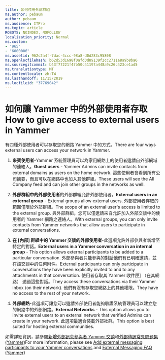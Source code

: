 ```yaml
---
title: 如何停用外部群組
ms.author: pebaum
author: pebaum
ms.audience: ITPro
ms.topic: article
ROBOTS: NOINDEX, NOFOLLOW
localization_priority: Normal
ms.custom:
- "965"
- "6000006"
ms.assetid: 962c2a4f-7dac-4ccc-98a8-d0d283c95808
ms.openlocfilehash: b62d53d1698f0afd3d89139f2cc2711a8a9b8ba6
ms.sourcegitcommit: b43f77221f47b50c41197a448a9c26c423ce1ad5
ms.translationtype: MT
ms.contentlocale: zh-TW
ms.lasthandoff: 11/15/2019
ms.locfileid: "37769042"
---
```

# <a name="how-to-give-access-to-external-users-in-yammer"></a><span data-ttu-id="a096b-102">如何讓 Yammer 中的外部使用者存取</span><span class="sxs-lookup"><span data-stu-id="a096b-102">How to give access to external users in Yammer</span></span>

<span data-ttu-id="a096b-103">有四種外部使用者可以存取您的網路 Yammer 中的方式。</span><span class="sxs-lookup"><span data-stu-id="a096b-103">There are four ways external users can access your network in Yammer.</span></span>
  
1. <span data-ttu-id="a096b-104">**來賓使用者**-Yammer 系統管理員可以為家用網路上的使用者邀請自外部網域的連絡人。</span><span class="sxs-lookup"><span data-stu-id="a096b-104">**Guest users** - Yammer Admins can invite contacts from external domains as users on the home network.</span></span> <span data-ttu-id="a096b-105">這些使用者會看到所有公司摘要，而且可以在網路中也加入其他群組。</span><span class="sxs-lookup"><span data-stu-id="a096b-105">These users will see the All Company feed and can join other groups in the networks as well.</span></span>

2. <span data-ttu-id="a096b-106">**外部群組中的外部使用者**的外部群組允許外部使用者。</span><span class="sxs-lookup"><span data-stu-id="a096b-106">**External users in an external group** - External groups allow external users.</span></span> <span data-ttu-id="a096b-107">外部使用者存取的範圍僅限於外部群組。</span><span class="sxs-lookup"><span data-stu-id="a096b-107">The scope of an external user's access is limited to the external group.</span></span> <span data-ttu-id="a096b-108">與外部群組，您可以僅邀請來自允許加入外部交談中的使用者的 Yammer 網路之連絡人。</span><span class="sxs-lookup"><span data-stu-id="a096b-108">With external groups, you can only invite contacts from Yammer networks that allow users to participate in external conversations.</span></span>

3. <span data-ttu-id="a096b-109">**在 [內部] 群組中的 Yammer 交談的外部使用者**-此選項允許外部參與者新增至特定的對話。</span><span class="sxs-lookup"><span data-stu-id="a096b-109">**External users in a Yammer conversation in an internal group** - This option allows external participants to be added to a particular conversation.</span></span> <span data-ttu-id="a096b-110">外部參與者只能參與的對話他們有已明確邀請，並在該交談中的任何附件。</span><span class="sxs-lookup"><span data-stu-id="a096b-110">External participants can only participate in conversations they have been explicitly invited to and to any attachments in that conversation.</span></span> <span data-ttu-id="a096b-111">使用者存取其 Yammer 收件匣] （在其網路） 透過這些對話。</span><span class="sxs-lookup"><span data-stu-id="a096b-111">They access these conversations via their Yammer inbox (on their network).</span></span> <span data-ttu-id="a096b-112">他們有沒有存取您網路上的其他權限。</span><span class="sxs-lookup"><span data-stu-id="a096b-112">They have no access to the rest of your network.</span></span>

4. <span data-ttu-id="a096b-113">**外部網路**-此選項可讓您可以邀請外部使用者能夠驗證系統管理員可以建立您的網路中的外部網路。</span><span class="sxs-lookup"><span data-stu-id="a096b-113">**External Networks** - This option allows you to invite external users to an external network that verified Admins can create in your network.</span></span> <span data-ttu-id="a096b-114">此選項最適合裝載外部社群。</span><span class="sxs-lookup"><span data-stu-id="a096b-114">This option is best suited for hosting external communities.</span></span>

<span data-ttu-id="a096b-115">如需詳細資訊，請參閱[新增外部訊息參與者 Yammer 交談](https://docs.microsoft.com/yammer/work-with-external-users/add-external-participants)和[外部傳訊常見問題集 (Yammer)](https://docs.microsoft.com/yammer/work-with-external-users/external-messaging-faq)</span><span class="sxs-lookup"><span data-stu-id="a096b-115">For more information, please see [Add external messaging participants to your Yammer conversations](https://docs.microsoft.com/yammer/work-with-external-users/add-external-participants) and [External Messaging FAQ (Yammer)](https://docs.microsoft.com/yammer/work-with-external-users/external-messaging-faq)</span></span>
  